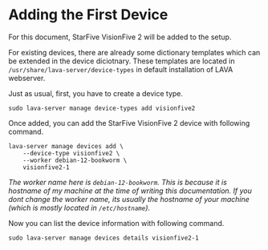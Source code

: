 # Adding the First Device

For this document, StarFive VisionFive 2 will be added to the setup.

For existing devices, there are already some dictionary templates which can be extended in the device diciotnary. These templates are located in `/usr/share/lava-server/device-types` in default installation of LAVA webserver.

Just as usual, first, you have to create a device type.

```
sudo lava-server manage device-types add visionfive2
```

Once added, you can add the StarFive VisionFive 2 device with following command.

```
lava-server manage devices add \
    --device-type visionfive2 \
    --worker debian-12-bookworm \
    visionfive2-1
```
  
_The worker name here is `debian-12-bookworm`. This is because it is hostname of my machine at the time of writing this documentation. If you dont change the worker name, its usually the hostname of your machine (which is mostly located in `/etc/hostname`)._

Now you can list the device information with following command.

```
sudo lava-server manage devices details visionfive2-1
```
